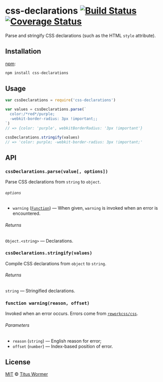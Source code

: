 # css-declarations [![Build Status][travis-badge]][travis] [![Coverage Status][codecov-badge]][codecov]

Parse and stringify CSS declarations (such as the HTML `style`
attribute).

## Installation

[npm][]:

```bash
npm install css-declarations
```

## Usage

```javascript
var cssDeclarations = require('css-declarations')

var values = cssDeclarations.parse(`
  color:/*red*/purple;
  -webkit-border-radius: 3px !important;;
`)
// => {color: 'purple', webkitBorderRadius: '3px !important'}

cssDeclarations.stringify(values)
// => 'color: purple; -webkit-border-radius: 3px !important;'
```

## API

### `cssDeclarations.parse(value[, options])`

Parse CSS declarations from `string` to `object`.

###### `options`

*   `warning` ([`Function`][warning])
    — When given, `warning` is invoked when an error is encountered.

###### Returns

`Object.<string>` — Declarations.

### `cssDeclarations.stringify(values)`

Compile CSS declarations from `object` to `string`.

###### Returns

`string` — Stringified declarations.

### `function warning(reason, offset)`

Invoked when an error occurs.  Errors come from [`reworkcss/css`][css].

###### Parameters

*   `reason` (`string`) — English reason for error;
*   `offset` (`number`) — Index-based position of error.

## License

[MIT][license] © [Titus Wormer][author]

<!-- Definitions -->

[travis-badge]: https://img.shields.io/travis/wooorm/css-declarations.svg

[travis]: https://travis-ci.org/wooorm/css-declarations

[codecov-badge]: https://img.shields.io/codecov/c/github/wooorm/css-declarations.svg

[codecov]: https://codecov.io/github/wooorm/css-declarations

[npm]: https://docs.npmjs.com/cli/install

[license]: license

[author]: https://wooorm.com

[warning]: #function-warningreason-offset

[css]: https://github.com/reworkcss/css
